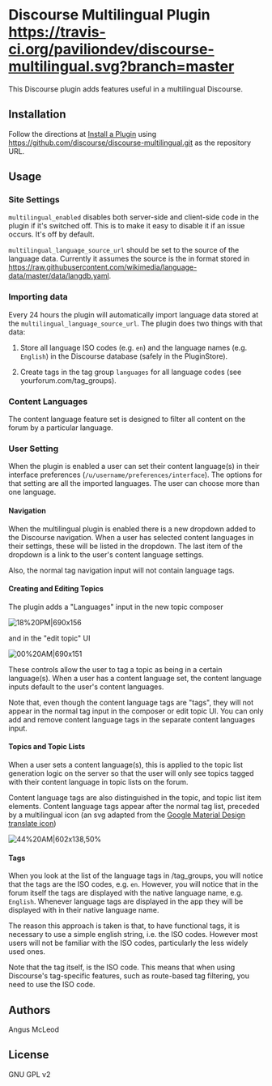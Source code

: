 # Discourse Multilingual Plugin https://travis-ci.org/paviliondev/discourse-multilingual.svg?branch=master
This Discourse plugin adds features useful in a multilingual Discourse.

## Installation

Follow the directions at [Install a Plugin](https://meta.discourse.org/t/install-a-plugin/19157) using https://github.com/discourse/discourse-multilingual.git as the repository URL.

## Usage

### Site Settings

``multilingual_enabled`` disables both server-side and client-side code in the plugin if it's switched off. This is to make it easy to disable it if an issue occurs. It's off by default.

``multilingual_language_source_url`` should be set to the source of the language data. Currently it assumes the source is the in format stored in https://raw.githubusercontent.com/wikimedia/language-data/master/data/langdb.yaml.

### Importing data

Every 24 hours the plugin will automatically import language data stored at the ``multilingual_language_source_url``. The plugin does two things with that data:

1. Store all language ISO codes (e.g. ``en``) and the language names (e.g. ``English``) in the Discourse database (safely in the PluginStore).

2. Create tags in the tag group ``languages`` for all language codes (see yourforum.com/tag_groups).

### Content Languages

The content language feature set is designed to filter all content on the forum by a particular language.

### User Setting

When the plugin is enabled a user can set their content language(s) in their interface preferences (``/u/username/preferences/interface``). The options for that setting are all the imported languages. The user can choose more than one language.

#### Navigation

When the multilingual plugin is enabled there is a new dropdown added to the Discourse navigation. When a user has selected content languages in their settings, these will be listed in the dropdown. The last item of the dropdown is a link to the user's content language settings.

Also, the normal tag navigation input will not contain language tags.

#### Creating and Editing Topics

The plugin adds a "Languages" input in the new topic composer 

![18%20PM|690x156](upload://lbxcwUBa7XYTQZW4Yq6ptqJQtpO.png) 

and in the "edit topic" UI

![00%20AM|690x151](upload://5eiIlUutugzWSi3xtFe95Hikb93.png) 

These controls allow the user to tag a topic as being in a certain language(s). When a user has a content language set, the content language inputs default to the user's content languages.

Note that, even though the content language tags are "tags", they will not appear in the normal tag input in the composer or edit topic UI. You can only add and remove content language tags in the separate content languages input.

#### Topics and Topic Lists

When a user sets a content language(s), this is applied to the topic list generation logic on the server so that the user will only see topics tagged with their content language in topic lists on the forum.

Content language tags are also distinguished in the topic, and topic list item elements. Content language tags appear after the normal tag list, preceded by a multilingual icon (an svg adapted from the [Google Material Design translate icon](https://material.io/resources/icons/?icon=translate&style=baseline))

![44%20AM|602x138,50%](upload://gJuqiCAYGOLROyb0Pz6u4brTQSb.png) 

#### Tags

When you look at the list of the language tags in /tag_groups, you will notice that the tags are the ISO codes, e.g. ``en``. However, you will notice that in the forum itself the tags are displayed with the native language name, e.g. ``English``. Whenever language tags are displayed in the app they will be displayed with in their native language name.

The reason this approach is taken is that, to have functional tags, it is necessary to use a simple english string, i.e. the ISO codes. However most users will not be familiar with the ISO codes, particularly the less widely used ones. 

Note that the tag itself, is the ISO code. This means that when using Discourse's tag-specific features, such as route-based tag filtering, you need to use the ISO code.

## Authors

Angus McLeod

## License

GNU GPL v2